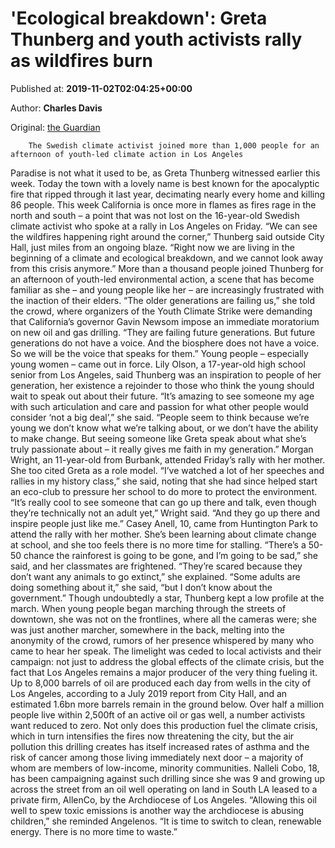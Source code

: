 
# 'Ecological breakdown': Greta Thunberg and youth activists rally as wildfires burn

Published at: **2019-11-02T02:04:25+00:00**

Author: **Charles Davis**

Original: [the Guardian](https://www.theguardian.com/environment/2019/nov/01/great-thunberg-los-angeles-rally-paradise-wildfires)


        The Swedish climate activist joined more than 1,000 people for an afternoon of youth-led climate action in Los Angeles
      
Paradise is not what it used to be, as Greta Thunberg witnessed earlier this week. Today the town with a lovely name is best known for the apocalyptic fire that ripped through it last year, decimating nearly every home and killing 86 people.
This week California is once more in flames as fires rage in the north and south – a point that was not lost on the 16-year-old Swedish climate activist who spoke at a rally in Los Angeles on Friday.
“We can see the wildfires happening right around the corner,” Thunberg said outside City Hall, just miles from an ongoing blaze. “Right now we are living in the beginning of a climate and ecological breakdown, and we cannot look away from this crisis anymore.”
More than a thousand people joined Thunberg for an afternoon of youth-led environmental action, a scene that has become familiar as she – and young people like her – are increasingly frustrated with the inaction of their elders.
“The older generations are failing us,” she told the crowd, where organizers of the Youth Climate Strike were demanding that California’s governor Gavin Newsom impose an immediate moratorium on new oil and gas drilling. “They are failing future generations. But future generations do not have a voice. And the biosphere does not have a voice. So we will be the voice that speaks for them.”
Young people – especially young women – came out in force. Lily Olson, a 17-year-old high school senior from Los Angeles, said Thunberg was an inspiration to people of her generation, her existence a rejoinder to those who think the young should wait to speak out about their future.
“It’s amazing to see someone my age with such articulation and care and passion for what other people would consider ‘not a big deal’,” she said. “People seem to think because we’re young we don’t know what we’re talking about, or we don’t have the ability to make change. But seeing someone like Greta speak about what she’s truly passionate about – it really gives me faith in my generation.”
Morgan Wright, an 11-year-old from Burbank, attended Friday’s rally with her mother. She too cited Greta as a role model. “I’ve watched a lot of her speeches and rallies in my history class,” she said, noting that she had since helped start an eco-club to pressure her school to do more to protect the environment. “It’s really cool to see someone that can go up there and talk, even though they’re technically not an adult yet,” Wright said. “And they go up there and inspire people just like me.”
Casey Anell, 10, came from Huntington Park to attend the rally with her mother. She’s been learning about climate change at school, and she too feels there is no more time for stalling.
“There’s a 50-50 chance the rainforest is going to be gone, and I’m going to be sad,” she said, and her classmates are frightened. “They’re scared because they don’t want any animals to go extinct,” she explained. “Some adults are doing something about it,” she said, “but I don’t know about the government.”
Though undoubtedly a star, Thunberg kept a low profile at the march. When young people began marching through the streets of downtown, she was not on the frontlines, where all the cameras were; she was just another marcher, somewhere in the back, melting into the anonymity of the crowd, rumors of her presence whispered by many who came to hear her speak.
The limelight was ceded to local activists and their campaign: not just to address the global effects of the climate crisis, but the fact that Los Angeles remains a major producer of the very thing fueling it.
Up to 8,000 barrels of oil are produced each day from wells in the city of Los Angeles, according to a July 2019 report from City Hall, and an estimated 1.6bn more barrels remain in the ground below. Over half a million people live within 2,500ft of an active oil or gas well, a number activists want reduced to zero. Not only does this production fuel the climate crisis, which in turn intensifies the fires now threatening the city, but the air pollution this drilling creates has itself increased rates of asthma and the risk of cancer among those living immediately next door – a majority of whom are members of low-income, minority communities.
Nalleli Cobo, 18, has been campaigning against such drilling since she was 9 and growing up across the street from an oil well operating on land in South LA leased to a private firm, AllenCo, by the Archdiocese of Los Angeles.
“Allowing this oil well to spew toxic emissions is another way the archdiocese is abusing children,” she reminded Angelenos. “It is time to switch to clean, renewable energy. There is no more time to waste.”
